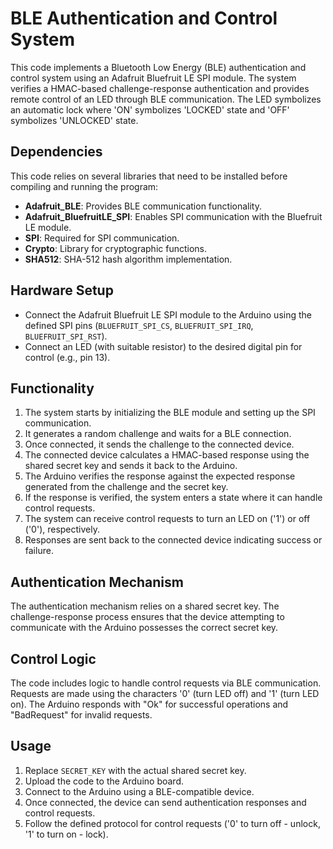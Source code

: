 # BLE Authentication and Control System

This code implements a Bluetooth Low Energy (BLE) authentication and control system using an Adafruit Bluefruit LE SPI module.
The system verifies a HMAC-based challenge-response authentication and provides remote control of an LED through BLE communication.
The LED symbolizes an automatic lock where 'ON' symbolizes 'LOCKED' state and 'OFF' symbolizes 'UNLOCKED' state.

## Dependencies

This code relies on several libraries that need to be installed before compiling and running the program:

- **Adafruit_BLE**: Provides BLE communication functionality.
- **Adafruit_BluefruitLE_SPI**: Enables SPI communication with the Bluefruit LE module.
- **SPI**: Required for SPI communication.
- **Crypto**: Library for cryptographic functions.
- **SHA512**: SHA-512 hash algorithm implementation.
  
## Hardware Setup

- Connect the Adafruit Bluefruit LE SPI module to the Arduino using the defined SPI pins (`BLUEFRUIT_SPI_CS`, `BLUEFRUIT_SPI_IRQ`, `BLUEFRUIT_SPI_RST`).
- Connect an LED (with suitable resistor) to the desired digital pin for control (e.g., pin 13).

## Functionality

1. The system starts by initializing the BLE module and setting up the SPI communication.
2. It generates a random challenge and waits for a BLE connection.
3. Once connected, it sends the challenge to the connected device.
4. The connected device calculates a HMAC-based response using the shared secret key and sends it back to the Arduino.
5. The Arduino verifies the response against the expected response generated from the challenge and the secret key.
6. If the response is verified, the system enters a state where it can handle control requests.
7. The system can receive control requests to turn an LED on ('1') or off ('0'), respectively.
8. Responses are sent back to the connected device indicating success or failure.

## Authentication Mechanism

The authentication mechanism relies on a shared secret key.
The challenge-response process ensures that the device attempting to communicate with the Arduino possesses the correct secret key.

## Control Logic

The code includes logic to handle control requests via BLE communication.
Requests are made using the characters '0' (turn LED off) and '1' (turn LED on).
The Arduino responds with "Ok" for successful operations and "BadRequest" for invalid requests.

## Usage

1. Replace `SECRET_KEY` with the actual shared secret key.
1. Upload the code to the Arduino board.
2. Connect to the Arduino using a BLE-compatible device.
3. Once connected, the device can send authentication responses and control requests.
4. Follow the defined protocol for control requests ('0' to turn off - unlock, '1' to turn on - lock).
